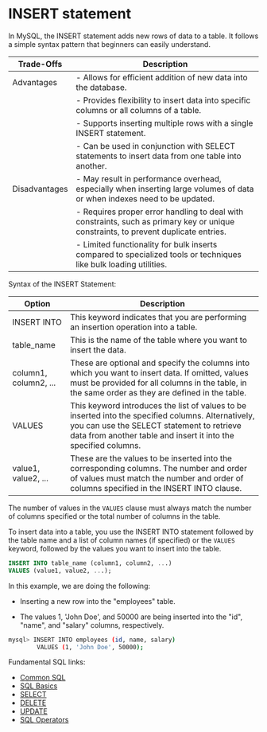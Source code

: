 # INSERT statement

In MySQL, the INSERT statement adds new rows of data to a table. It follows a simple syntax pattern that beginners can easily understand.

| Trade-Offs      | Description                                                                                                                                                                                                                         |
|-----------------|-------------------------------------------------------------------------------------------------------------------------------------------------------------------------------------------------------------------------------------|
| Advantages      | - Allows for efficient addition of new data into the database.                                                                                                                                                                     |
|                 | - Provides flexibility to insert data into specific columns or all columns of a table.                                                                                                                                               |
|                 | - Supports inserting multiple rows with a single INSERT statement.                                                                                                                                                                 |
|                 | - Can be used in conjunction with SELECT statements to insert data from one table into another.                                                                                                                                      |
| Disadvantages   | - May result in performance overhead, especially when inserting large volumes of data or when indexes need to be updated.                                                                                                           |
|                 | - Requires proper error handling to deal with constraints, such as primary key or unique constraints, to prevent duplicate entries.                                                                                                 |
|                 | - Limited functionality for bulk inserts compared to specialized tools or techniques like bulk loading utilities.                                                                                                                   |

Syntax of the INSERT Statement:

| Option                | Description                                                                                                                                                                                                                                        |
|----------------------|----------------------------------------------------------------------------------------------------------------------------------------------------------------------------------------------------------------------------------------------------|
| INSERT INTO          | This keyword indicates that you are performing an insertion operation into a table.                                                                                                                                                                |
| table_name           | This is the name of the table where you want to insert the data.                                                                                                                                                                                  |
| column1, column2, ...| These are optional and specify the columns into which you want to insert data. If omitted, values must be provided for all columns in the table, in the same order as they are defined in the table.                                        |
| VALUES               | This keyword introduces the list of values to be inserted into the specified columns. Alternatively, you can use the SELECT statement to retrieve data from another table and insert it into the specified columns.                     |
| value1, value2, ... | These are the values to be inserted into the corresponding columns. The number and order of values must match the number and order of columns specified in the INSERT INTO clause.                                                               |

The number of values in the `VALUES` clause must always match the number of columns specified or the total number of columns in the table.

To insert data into a table, you use the INSERT INTO statement followed by the table name and a list of column names (if specified) or the `VALUES` keyword, followed by the values you want to insert into the table.

```sql
INSERT INTO table_name (column1, column2, ...)
VALUES (value1, value2, ...);
```

In this example, we are doing the following:

- Inserting a new row into the "employees" table.

- The values 1, 'John Doe', and 50000 are being inserted into the "id", "name", and "salary" columns, respectively.

```{.bash data-prompt="mysql>"}
mysql> INSERT INTO employees (id, name, salary)
        VALUES (1, 'John Doe', 50000);
```

Fundamental SQL links:

* [Common SQL](docs/common-sql.md)
* [SQL Basics](docs/sql-basics.md)
* [SELECT](docs/select.md)
* [DELETE](docs/delete.md)
* [UPDATE](docs/update.md)
* [SQL Operators](docs/sql-operators.md)